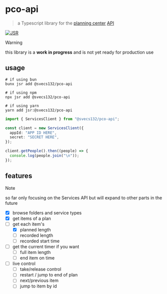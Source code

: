 # pco-api

> a Typescript library for the [planning center](https://planningcenter.com) [API](https://developer.planning.center/docs)

[![JSR](https://jsr.io/badges/@svecs132/pco-api)](https://jsr.io/@svecs132/pco-api)

> [!WARNING]
> this library is a **work in progress** and is not yet ready for production use

## usage

```shell
# if using bun
bunx jsr add @svecs132/pco-api

# if using npm
npx jsr add @svecs132/pco-api

# if using yarn
yarn add jsr:@svecs132/pco-api
```

```typescript
import { ServicesClient } from "@svecs132/pco-api";

const client = new ServicesClient({
  appId: "APP ID HERE",
  secret: "SECRET HERE",
});

client.getPeople().then((people) => {
  console.log(people.join("\n"));
});
```

## features

> [!NOTE]
> so far only focusing on the Services API but will expand to other parts in the future

- [x] browse folders and service types
- [x] get items of a plan
- [ ] get each item's
  - [x] planned length
  - [ ] recorded length
  - [ ] recorded start time
- [ ] get the current timer if you want
  - [ ] full item length
  - [ ] end item on time
- [ ] live control
  - [ ] take/release control
  - [ ] restart / jump to end of plan
  - [ ] next/previous item
  - [ ] jump to item by id
